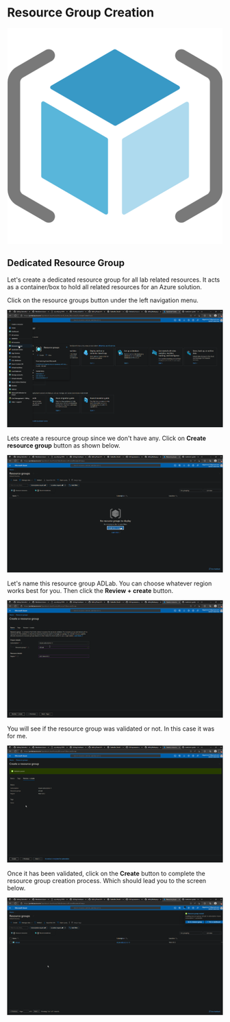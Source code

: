 # Resource Group Creation

<p align="center">
  <img src="https://raw.githubusercontent.com/Oatmello/Markdowns/main/AD-Aure-Images/resourcegroup_azure.png" />
</p>

## Dedicated Resource Group
Let's create a dedicated resource group for all lab related resources. It acts as a container/box to hold all related resources for an Azure solution.  

Click on the resource groups button under the left navigation menu.
<!--azure5--><img src="https://raw.githubusercontent.com/Oatmello/Markdowns/main/AD-Aure-Images/azure5.png" /> <br>

Lets create a resource group since we don't have any. Click on **Create resource group** button as shown below.  

<!--azure6--><img src="https://raw.githubusercontent.com/Oatmello/Markdowns/main/AD-Aure-Images/azure6.png" /> <br>

Let's name this resource group ADLab. You can choose whatever region works best for you. Then click the **Review + create** button.

<!--azure7--><img src="https://raw.githubusercontent.com/Oatmello/Markdowns/main/AD-Aure-Images/azure7.png" /> <br>

You will see if the resource group was validated or not. In this case it was for me. 
<!--azure9--><img src="https://raw.githubusercontent.com/Oatmello/Markdowns/main/AD-Aure-Images/azure%209.png" /> <br>

Once it has been validated, click on the **Create** button to complete the resource group creation process. Which should lead you to the screen below.
<!--azure8--><img src="https://raw.githubusercontent.com/Oatmello/Markdowns/main/AD-Aure-Images/azure8.png" /> <br>

